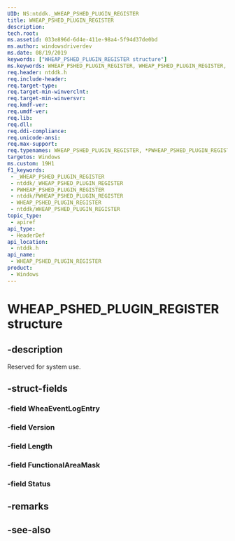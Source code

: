 ```yaml
---
UID: NS:ntddk._WHEAP_PSHED_PLUGIN_REGISTER
title: WHEAP_PSHED_PLUGIN_REGISTER
description: 
tech.root: 
ms.assetid: 033e896d-6d4e-411e-98a4-5f94d37de0bd
ms.author: windowsdriverdev
ms.date: 08/19/2019
keywords: ["WHEAP_PSHED_PLUGIN_REGISTER structure"]
ms.keywords: WHEAP_PSHED_PLUGIN_REGISTER, WHEAP_PSHED_PLUGIN_REGISTER, *PWHEAP_PSHED_PLUGIN_REGISTER,
req.header: ntddk.h
req.include-header: 
req.target-type: 
req.target-min-winverclnt: 
req.target-min-winversvr: 
req.kmdf-ver: 
req.umdf-ver: 
req.lib: 
req.dll: 
req.ddi-compliance: 
req.unicode-ansi: 
req.max-support: 
req.typenames: WHEAP_PSHED_PLUGIN_REGISTER, *PWHEAP_PSHED_PLUGIN_REGISTER
targetos: Windows
ms.custom: 19H1
f1_keywords:
 - _WHEAP_PSHED_PLUGIN_REGISTER
 - ntddk/_WHEAP_PSHED_PLUGIN_REGISTER
 - PWHEAP_PSHED_PLUGIN_REGISTER
 - ntddk/PWHEAP_PSHED_PLUGIN_REGISTER
 - WHEAP_PSHED_PLUGIN_REGISTER
 - ntddk/WHEAP_PSHED_PLUGIN_REGISTER
topic_type:
 - apiref
api_type:
 - HeaderDef
api_location:
 - ntddk.h
api_name:
 - WHEAP_PSHED_PLUGIN_REGISTER
product:
 - Windows
---
```


# WHEAP_PSHED_PLUGIN_REGISTER structure


## -description

Reserved for system use.

## -struct-fields

### -field WheaEventLogEntry

### -field Version

### -field Length

### -field FunctionalAreaMask

### -field Status

## -remarks

## -see-also

